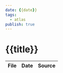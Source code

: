 ```yaml
---
date: {{date}}
tags:
  - atlas
publish: true
---
```

# {{title}}

<!-- QueryToSerialize: TABLE date as "Date", sources as "Source" FROM "content/🥷🏽 jutsus" WHERE contains(tags, "your-tag") -->
<!-- SerializedQuery: TABLE date as "Date", sources as "Source" FROM "content/🥷🏽 jutsus" WHERE contains(tags, "your-tag") -->

| File | Date | Source |
| ---- | ---- | ------ |
<!-- SerializedQuery END -->


